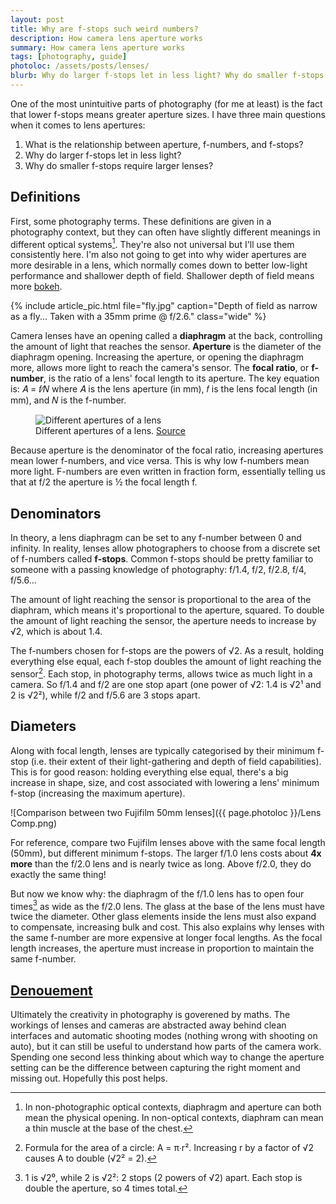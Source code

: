 ```yaml
---
layout: post
title: Why are f-stops such weird numbers?
description: How camera lens aperture works
summary: How camera lens aperture works
tags: [photography, guide]
photoloc: /assets/posts/lenses/
blurb: Why do larger f-stops let in less light? Why do smaller f-stops have a shallower depth of field? Answers to some of these questions, and more.
---
```


One of the most unintuitive parts of photography (for me at least) is the fact that lower f-stops means greater aperture sizes. I have three main questions when it comes to lens apertures:

1. What is the relationship between aperture, f-numbers, and f-stops?
2. Why do larger f-stops let in less light?
3. Why do smaller f-stops require larger lenses?

## Definitions

First, some photography terms. These definitions are given in a photography context, but they can often have slightly different meanings in different optical systems[^1]. They're also not universal but I'll use them consistently here. I'm also not going to get into why wider apertures are more desirable in a lens, which normally comes down to better low-light performance and shallower depth of field. Shallower depth of field means more [bokeh](https://en.wikipedia.org/wiki/Bokeh).

{% include article_pic.html
   file="fly.jpg"
   caption="Depth of field as narrow as a fly... Taken with a 35mm prime @ f/2.6."
   class="wide"
%}

Camera lenses have an opening called a **diaphragm** at the back, controlling the amount of light that reaches the sensor. **Aperture** is the diameter of the diaphragm opening. Increasing the aperture, or opening the diaphragm more, allows more light to reach the camera's sensor. The **focal ratio**, or **f-number**, is the ratio of a lens' focal length to its aperture. The key equation is: 𝐴 = 𝑓∕𝑁 where 𝐴 is the lens aperture (in mm), 𝑓 is the lens focal length (in mm), and 𝑁 is the f-number. 

<figure class="pic-normal">
    <img src="{{ page.photoloc }}/Apertures.jpg" alt="Different apertures of a lens">
    <figcaption>Different apertures of a lens.
      <a href="https://en.wikipedia.org/wiki/Aperture#/media/File:Lenses_with_different_apertures.jpg">Source</a>
    </figcaption>
</figure>

Because aperture is the denominator of the focal ratio, increasing apertures mean lower f-numbers, and vice versa. This is why low f-numbers mean more light. F-numbers are even written in fraction form, essentially telling us that at f/2 the aperture is ½ the focal length f. 

## Denominators

In theory, a lens diaphragm can be set to any f-number between 0 and infinity. In reality, lenses allow photographers to choose from a discrete set of f-numbers called **f-stops**. Common f-stops should be pretty familiar to someone with a passing knowledge of photography: f/1.4, f/2, f/2.8, f/4, f/5.6...

The amount of light reaching the sensor is proportional to the area of the diaphram, which means it's proportional to the aperture, squared. To double the amount of light reaching the sensor, the aperture needs to increase by √2, which is about 1.4. 

The f-numbers chosen for f-stops are the powers of √2. As a result, holding everything else equal, each f-stop doubles the amount of light reaching the sensor[^2]. Each stop, in photography terms, allows twice as much light in a camera. So f/1.4 and f/2 are one stop apart (one power of √2: 1.4 is √2¹ and 2 is √2²), while f/2 and f/5.6 are 3 stops apart. 

## Diameters

Along with focal length, lenses are typically categorised by their minimum f-stop (i.e. their extent of their light-gathering and depth of field capabilities). This is for good reason: holding everything else equal, there's a big increase in shape, size, and cost associated with lowering a lens' minimum f-stop (increasing the maximum aperture).

![Comparison between two Fujifilm 50mm lenses]({{ page.photoloc }}/Lens Comp.png)

For reference, compare two Fujifilm lenses above with the same focal length (50mm), but different minimum f-stops. The larger f/1.0 lens costs about **4x more** than the f/2.0 lens and is nearly twice as long. Above f/2.0, they do exactly the same thing! 

But now we know why: the diaphragm of the f/1.0 lens has to open four times[^3] as wide as the f/2.0 lens. The glass at the base of the lens must have twice the diameter. Other glass elements inside the lens must also expand to compensate, increasing bulk and cost. This also explains why lenses with the same f-number are more expensive at longer focal lengths. As the focal length increases, the aperture must increase in proportion to maintain the same f-number. 

## [Denouement](https://en.wikipedia.org/wiki/Dramatic_structure#D%C3%A9nouement)

Ultimately the creativity in photography is goverened by maths. The workings of lenses and cameras are abstracted away behind clean interfaces and automatic shooting modes (nothing wrong with shooting on auto), but it can still be useful to understand how parts of the camera work. Spending one second less thinking about which way to change the aperture setting can be the difference between capturing the right moment and missing out. Hopefully this post helps. 

[^1]: In non-photographic optical contexts, diaphragm and aperture can both mean the physical opening. In non-optical contexts, diaphram can mean a thin muscle at the base of the chest.
[^2]: Formula for the area of a circle: A = π∙r². Increasing r by a factor of √2 causes A to double (√2² = 2).
[^3]: 1 is √2⁰, while 2 is √2²: 2 stops (2 powers of √2) apart. Each stop is double the aperture, so 4 times total.
